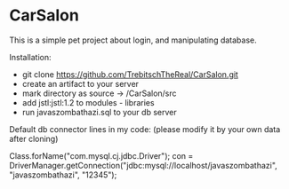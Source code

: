 # CarSalon
This is a simple pet project about login, and manipulating database.

Installation: 

- git clone https://github.com/TrebitschTheReal/CarSalon.git
- create an artifact to your server
- mark directory as source -> /CarSalon/src
- add jstl:jstl:1.2 to modules - libraries
- run javaszombathazi.sql to your db server

Default db connector lines in my code:
(please modify it by your own data after cloning)

 Class.forName("com.mysql.cj.jdbc.Driver");
 con = DriverManager.getConnection("jdbc:mysql://localhost/javaszombathazi", "javaszombathazi", "12345");
